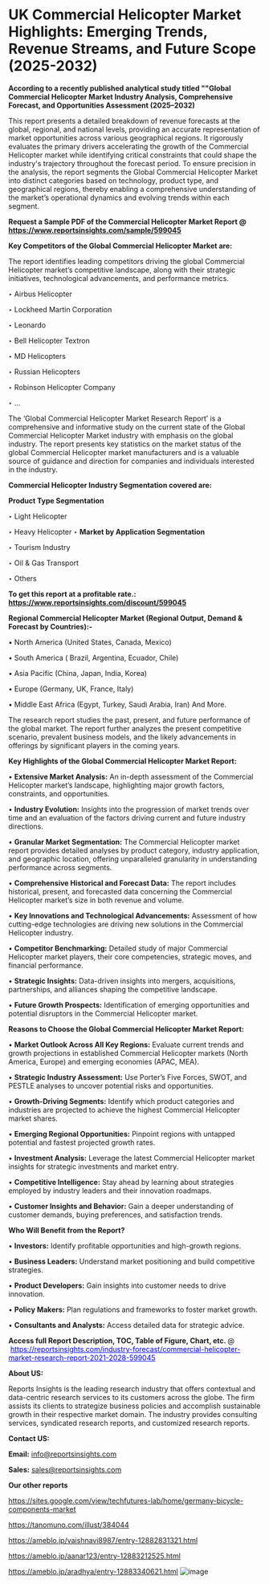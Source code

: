 # UK Commercial Helicopter Market Highlights: Emerging Trends, Revenue Streams, and Future Scope (2025-2032)

<strong>According to a recently published analytical study titled ""Global Commercial Helicopter Market Industry Analysis, Comprehensive Forecast, and Opportunities Assessment (2025–2032)</strong>

This report presents a detailed breakdown of revenue forecasts at the global, regional, and national levels, providing an accurate representation of market opportunities across various geographical regions. It rigorously evaluates the primary drivers accelerating the growth of the Commercial Helicopter market while identifying critical constraints that could shape the industry's trajectory throughout the forecast period. To ensure precision in the analysis, the report segments the Global Commercial Helicopter Market into distinct categories based on technology, product type, and geographical regions, thereby enabling a comprehensive understanding of the market’s operational dynamics and evolving trends within each segment.

<strong>Request a Sample PDF of the Commercial Helicopter Market Report </strong><strong>@<a href=https://www.reportsinsights.com/sample/599045 style=color:#0000ff;> https://www.reportsinsights.com/sample/599045</a></strong></font>

<strong>Key Competitors of the Global Commercial Helicopter Market are:</strong>

The report identifies leading competitors driving the global Commercial Helicopter market’s competitive landscape, along with their strategic initiatives, technological advancements, and performance metrics.

‣ Airbus Helicopter

‣ Lockheed Martin Corporation

‣ Leonardo

‣ Bell Helicopter Textron

‣ MD Helicopters

‣ Russian Helicopters

‣ Robinson Helicopter Company

‣ ...

The ‘Global Commercial Helicopter Market Research Report’ is a comprehensive and informative study on the current state of the Global Commercial Helicopter Market industry with emphasis on the global industry. The report presents key statistics on the market status of the global Commercial Helicopter market manufacturers and is a valuable source of guidance and direction for companies and individuals interested in the industry.

<strong>Commercial Helicopter Industry Segmentation covered are:</strong>

<strong>Product Type Segmentation</strong>

‣ Light Helicopter

‣ Heavy Helicopter
‣ 
<strong>Market by Application Segmentation</strong>

‣ Tourism Industry

‣ Oil & Gas Transport

‣ Others

<strong>To get this report at a profitable rate.: <a href=https://www.reportsinsights.com/discount/599045 style=color:#0000ff;>https://www.reportsinsights.com/discount/599045</a></strong></font>

<strong>Regional Commercial Helicopter Market (Regional Output, Demand &amp; Forecast by Countries):-</strong>

• North America (United States, Canada, Mexico)

• South America ( Brazil, Argentina, Ecuador, Chile)

• Asia Pacific (China, Japan, India, Korea)

• Europe (Germany, UK, France, Italy)

• Middle East Africa (Egypt, Turkey, Saudi Arabia, Iran) And More.

The research report studies the past, present, and future performance of the global market. The report further analyzes the present competitive scenario, prevalent business models, and the likely advancements in offerings by significant players in the coming years.

<strong>Key Highlights of the Global Commercial Helicopter Market Report:</strong>

• <strong>Extensive Market Analysis:</strong> An in-depth assessment of the Commercial Helicopter market’s landscape, highlighting major growth factors, constraints, and opportunities.

• <strong>Industry Evolution:</strong> Insights into the progression of market trends over time and an evaluation of the factors driving current and future industry directions.

• <strong>Granular Market Segmentation:</strong> The Commercial Helicopter market report provides detailed analyses by product category, industry application, and geographic location, offering unparalleled granularity in understanding performance across segments.

• <strong>Comprehensive Historical and Forecast Data:</strong> The report includes historical, present, and forecasted data concerning the Commercial Helicopter market’s size in both revenue and volume.

• <strong>Key Innovations and Technological Advancements:</strong> Assessment of how cutting-edge technologies are driving new solutions in the Commercial Helicopter industry.

• <strong>Competitor Benchmarking:</strong> Detailed study of major Commercial Helicopter market players, their core competencies, strategic moves, and financial performance.

• <strong>Strategic Insights:</strong> Data-driven insights into mergers, acquisitions, partnerships, and alliances shaping the competitive landscape.

• <strong>Future Growth Prospects:</strong> Identification of emerging opportunities and potential disruptors in the Commercial Helicopter market.

<strong>Reasons to Choose the Global Commercial Helicopter Market Report:</strong>

• <strong>Market Outlook Across All Key Regions:</strong> Evaluate current trends and growth projections in established Commercial Helicopter markets (North America, Europe) and emerging economies (APAC, MEA).

• <strong>Strategic Industry Assessment:</strong> Use Porter’s Five Forces, SWOT, and PESTLE analyses to uncover potential risks and opportunities.

• <strong>Growth-Driving Segments:</strong> Identify which product categories and industries are projected to achieve the highest Commercial Helicopter market shares.

• <strong>Emerging Regional Opportunities:</strong> Pinpoint regions with untapped potential and fastest projected growth rates.

• <strong>Investment Analysis:</strong> Leverage the latest Commercial Helicopter market insights for strategic investments and market entry.

• <strong>Competitive Intelligence:</strong> Stay ahead by learning about strategies employed by industry leaders and their innovation roadmaps.

• <strong>Customer Insights and Behavior:</strong> Gain a deeper understanding of customer demands, buying preferences, and satisfaction trends.

<strong>Who Will Benefit from the Report?</strong>

• <strong>Investors:</strong> Identify profitable opportunities and high-growth regions.

• <strong>Business Leaders:</strong> Understand market positioning and build competitive strategies.

• <strong>Product Developers:</strong> Gain insights into customer needs to drive innovation.

• <strong>Policy Makers:</strong> Plan regulations and frameworks to foster market growth.

• <strong>Consultants and Analysts:</strong> Access detailed data for strategic advice.
</ul>
<strong>Access full Report Description, TOC, Table of Figure, Chart, etc. </strong>@  <a href=https://reportsinsights.com/industry-forecast/commercial-helicopter-market-research-report-2021-2028-599045 style=color:#0000ff;>https://reportsinsights.com/industry-forecast/commercial-helicopter-market-research-report-2021-2028-599045</a></font>

<strong><strong>About US</strong>:</strong>

Reports Insights is the leading research industry that offers contextual and data-centric research services to its customers across the globe. The firm assists its clients to strategize business policies and accomplish sustainable growth in their respective market domain. The industry provides consulting services, syndicated research reports, and customized research reports.

<strong>Contact US:</strong>

<p class=""""><b>Email:</b> <a href=mailto:info@reportsinsights.com>info@reportsinsights.com</a></p>
<p class=""""><b>Sales:</b> <a href=mailto:sales@reportsinsights.com>sales@reportsinsights.com</a></p>

<strong>Our other reports</strong>

<a href=https://sites.google.com/view/techfutures-lab/home/germany-bicycle-components-market>https://sites.google.com/view/techfutures-lab/home/germany-bicycle-components-market</a>

<a href=https://tanomuno.com/illust/384044>https://tanomuno.com/illust/384044</a>

<a href=https://ameblo.jp/vaishnavi8987/entry-12882831321.html>https://ameblo.jp/vaishnavi8987/entry-12882831321.html</a>

<a href=https://ameblo.jp/aanar123/entry-12883212525.html>https://ameblo.jp/aanar123/entry-12883212525.html</a>

<a href=https://ameblo.jp/aradhya/entry-12883340621.html>https://ameblo.jp/aradhya/entry-12883340621.html</a>
![image](https://github.com/user-attachments/assets/52e89c7d-b5a3-4c3a-8d2b-d7f82033eb16)
